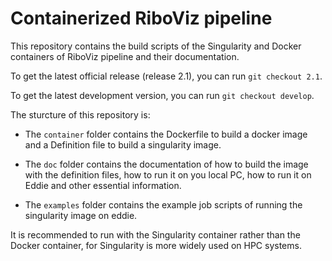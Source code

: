 # Containerized RiboViz pipeline
This repository contains the build scripts of the Singularity and Docker containers of RiboViz pipeline and their documentation.

To get the latest official release (release 2.1), you can run `git checkout 2.1`.

To get the latest development version, you can run `git checkout develop`.

The sturcture of this repository is:

* The `container` folder contains the Dockerfile to build a docker image and a Definition file to build a singularity image.

* The `doc` folder contains the documentation of how to build the image with the definition files, how to run it on you local PC, how to run it on Eddie and other essential information.

* The `examples` folder contains the example job scripts of running the singularity image on eddie.

It is recommended to run with the Singularity container rather than the Docker container, for Singularity is more widely used on HPC systems.